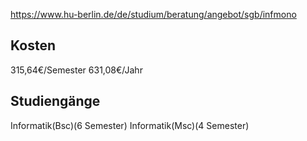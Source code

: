 https://www.hu-berlin.de/de/studium/beratung/angebot/sgb/infmono
## Kosten
315,64€/Semester
631,08€/Jahr
## Studiengänge
Informatik(Bsc)(6 Semester)
Informatik(Msc)(4 Semester)